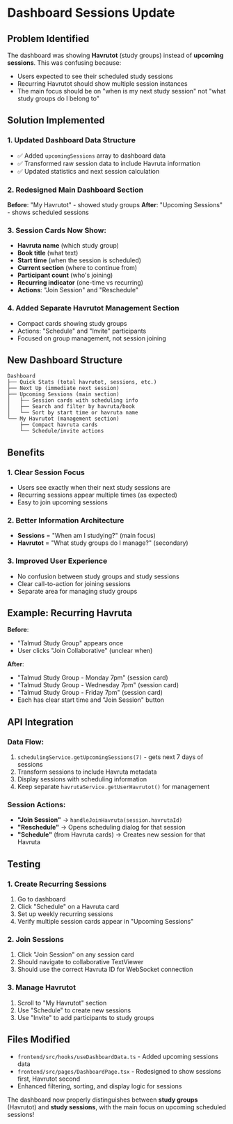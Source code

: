 # Dashboard Sessions Update

## Problem Identified
The dashboard was showing **Havrutot** (study groups) instead of **upcoming sessions**. This was confusing because:
- Users expected to see their scheduled study sessions
- Recurring Havrutot should show multiple session instances
- The main focus should be on "when is my next study session" not "what study groups do I belong to"

## Solution Implemented

### 1. Updated Dashboard Data Structure
- ✅ Added `upcomingSessions` array to dashboard data
- ✅ Transformed raw session data to include Havruta information
- ✅ Updated statistics and next session calculation

### 2. Redesigned Main Dashboard Section
**Before**: "My Havrutot" - showed study groups
**After**: "Upcoming Sessions" - shows scheduled sessions

### 3. Session Cards Now Show:
- **Havruta name** (which study group)
- **Book title** (what text)
- **Start time** (when the session is scheduled)
- **Current section** (where to continue from)
- **Participant count** (who's joining)
- **Recurring indicator** (one-time vs recurring)
- **Actions**: "Join Session" and "Reschedule"

### 4. Added Separate Havrutot Management Section
- Compact cards showing study groups
- Actions: "Schedule" and "Invite" participants
- Focused on group management, not session joining

## New Dashboard Structure

```
Dashboard
├── Quick Stats (total havrutot, sessions, etc.)
├── Next Up (immediate next session)
├── Upcoming Sessions (main section)
│   ├── Session cards with scheduling info
│   ├── Search and filter by havruta/book
│   └── Sort by start time or havruta name
└── My Havrutot (management section)
    ├── Compact havruta cards
    └── Schedule/invite actions
```

## Benefits

### 1. **Clear Session Focus**
- Users see exactly when their next study sessions are
- Recurring sessions appear multiple times (as expected)
- Easy to join upcoming sessions

### 2. **Better Information Architecture**
- **Sessions** = "When am I studying?" (main focus)
- **Havrutot** = "What study groups do I manage?" (secondary)

### 3. **Improved User Experience**
- No confusion between study groups and study sessions
- Clear call-to-action for joining sessions
- Separate area for managing study groups

## Example: Recurring Havruta

**Before**: 
- "Talmud Study Group" appears once
- User clicks "Join Collaborative" (unclear when)

**After**:
- "Talmud Study Group - Monday 7pm" (session card)
- "Talmud Study Group - Wednesday 7pm" (session card)  
- "Talmud Study Group - Friday 7pm" (session card)
- Each has clear start time and "Join Session" button

## API Integration

### Data Flow:
1. `schedulingService.getUpcomingSessions(7)` - gets next 7 days of sessions
2. Transform sessions to include Havruta metadata
3. Display sessions with scheduling information
4. Keep separate `havrutaService.getUserHavrutot()` for management

### Session Actions:
- **"Join Session"** → `handleJoinHavruta(session.havrutaId)` 
- **"Reschedule"** → Opens scheduling dialog for that session
- **"Schedule"** (from Havruta cards) → Creates new session for that Havruta

## Testing

### 1. Create Recurring Sessions
1. Go to dashboard
2. Click "Schedule" on a Havruta card
3. Set up weekly recurring sessions
4. Verify multiple session cards appear in "Upcoming Sessions"

### 2. Join Sessions
1. Click "Join Session" on any session card
2. Should navigate to collaborative TextViewer
3. Should use the correct Havruta ID for WebSocket connection

### 3. Manage Havrutot
1. Scroll to "My Havrutot" section
2. Use "Schedule" to create new sessions
3. Use "Invite" to add participants to study groups

## Files Modified
- `frontend/src/hooks/useDashboardData.ts` - Added upcoming sessions data
- `frontend/src/pages/DashboardPage.tsx` - Redesigned to show sessions first, Havrutot second
- Enhanced filtering, sorting, and display logic for sessions

The dashboard now properly distinguishes between **study groups** (Havrutot) and **study sessions**, with the main focus on upcoming scheduled sessions!